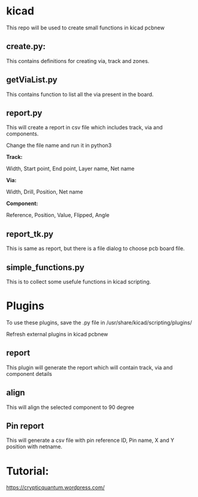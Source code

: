 # kicad

This repo will be used to create small functions in kicad pcbnew

## create.py:

This contains definitions for creating via, track and zones.

## getViaList.py

This contains function to list all the via present in the board.

## report.py

This will create a report in csv file which includes track, via and components.

Change the file name and run it in python3

<b> Track: </b>

Width, Start point, End point, Layer name, Net name

<b> Via: </b>

Width, Drill, Position, Net name

<b> Component: </b>

Reference, Position, Value, Flipped, Angle

## report_tk.py

This is same as report, but there is a file dialog to choose pcb board file.

## simple_functions.py

This is to collect some usefule functions in kicad scripting.

# Plugins

To use these plugins, save the .py file in /usr/share/kicad/scripting/plugins/

Refresh external plugins in kicad pcbnew

## report

This plugin will generate the report which will contain track, via and component details

## align

This will align the selected component to 90 degree 

## Pin report

This will generate a csv file with pin reference ID, Pin name, X and Y position with netname.

# Tutorial:
https://crypticquantum.wordpress.com/

